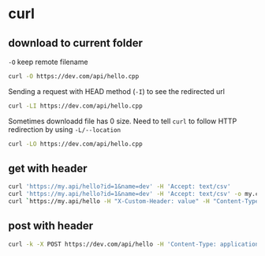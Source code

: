 # curl

## download to current folder
`-O` keep remote filename
```sh
curl -O https://dev.com/api/hello.cpp
```

Sending a request with HEAD method (`-I`) to see the redirected url
```sh
curl -LI https://dev.com/api/hello.cpp
```

Sometimes downloadd file has 0 size. Need to tell `curl` to follow HTTP redirection by using `-L/--location`
```sh
curl -LO https://dev.com/api/hello.cpp
```

## get with header
```sh
curl 'https://my.api/hello?id=1&name=dev' -H 'Accept: text/csv'
curl 'https://my.api/hello?id=1&name=dev' -H 'Accept: text/csv' -o my.csv
curl `https://my.api/hello -H "X-Custom-Header: value" -H "Content-Type: application/json"
```

## post with header
```sh
curl -k -X POST https://dev.com/api/hello -H 'Content-Type: application/json' -d '{ "date": "2021-11-01", "value": 12 }'
```
